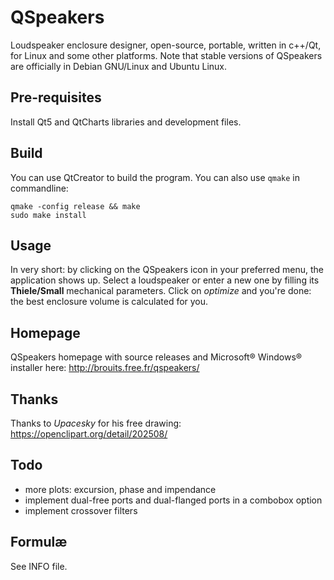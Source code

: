 # QSpeakers
Loudspeaker enclosure designer, open-source, portable, written in c++/Qt, for Linux and some other platforms.
Note that stable versions of QSpeakers are officially in Debian GNU/Linux and Ubuntu Linux.

## Pre-requisites
Install Qt5 and QtCharts libraries and development files.

## Build
You can use QtCreator to build the program. You can also use `qmake` in commandline:
```
qmake -config release && make
sudo make install
```

## Usage
In very short: by clicking on the QSpeakers icon in your preferred menu, the application shows up. Select a loudspeaker or enter a new one by filling its **Thiele/Small** mechanical parameters. Click on *optimize* and you're done: the best enclosure volume is calculated for you.

## Homepage
QSpeakers homepage with source releases and Microsoft® Windows® installer here:
http://brouits.free.fr/qspeakers/

## Thanks
Thanks to *Upacesky* for his free drawing: https://openclipart.org/detail/202508/

## Todo
- more plots: excursion, phase and impendance
- implement dual-free ports and dual-flanged ports in a combobox option
- implement crossover filters

## Formulæ
See INFO file.

